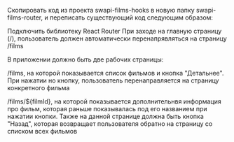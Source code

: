 Скопировать код из проекта swapi-films-hooks в новую папку swapi-films-router, и переписать существующий код следующим образом:

Подключить библиотеку React Router
При заходе на главную страницу (/), пользователь должен автоматически перенапрявляться на страницу /films

В приложении должно быть две рабочих страницы:


/films, на которой показывается список фильмов и кнопка "Детальнее". При нажатии но кнопку, пользователь перенаправляется на страницу конкретного фильма

/films/${filmId}, на которой показывается дополнительнвя информация про фильм, которая раньше показывалась под его названием при нажатии кнопки. Также на данной странице должна быть кнопка "Назад", которая возвращает пользователя обратно на страницу со списком всех фильмов